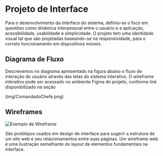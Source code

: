 
# Projeto de Interface

Para o desenvolvimento da interface do sistema, definiu-se o foco em questões como dinâmica interpessoal entre o usuário e a aplicação, acessibilidade, usabilidade e simplicidade. O projeto tem uma identidade visual tal que são projetadas baseando-se na responsividade, para o correto funcionamento em dispositivos móveis.
## Diagrama de Fluxo
Descrevemos no diagrama apresentado na figura abaixo o fluxo de interação do usuário através das telas do sistema interativo.
O wireframe interativo pode ser acessado no ambiente Figma do projeto, conforme link disponibilizado na seção

(img/ComandadoChefe.png)

## Wireframes

![Exemplo de Wireframe](img/wireframe-example.png)

São protótipos usados em design de interface para sugerir a estrutura de um site web e seu relacionamentos entre suas páginas. Um wireframe web é uma ilustração semelhante do layout de elementos fundamentais na interface.
 
